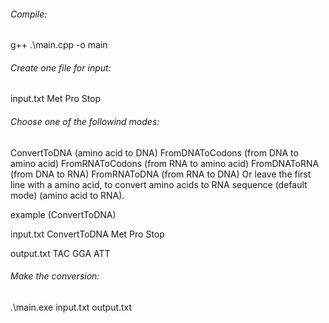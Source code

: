 ###### Compile:

g++ .\main.cpp -o main

###### Create one file for input:

input.txt
Met
Pro
Stop

###### Choose one of the followind modes:

ConvertToDNA        (amino acid to DNA)
FromDNAToCodons     (from DNA to amino acid)
FromRNAToCodons     (from RNA to amino acid)
FromDNAToRNA        (from DNA to RNA)
FromRNAToDNA        (from RNA to DNA)
Or leave the first line with a amino acid, to convert amino acids to RNA sequence (default mode) (amino acid to RNA).

example (ConvertToDNA)

input.txt
ConvertToDNA
Met
Pro
Stop

output.txt
TAC
GGA
ATT

###### Make the conversion:

.\main.exe input.txt output.txt